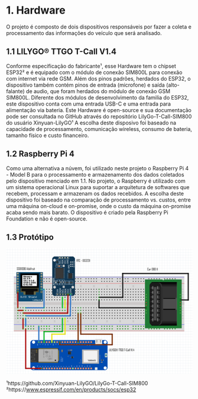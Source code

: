 # 1. Hardware

O projeto é composto de dois dispositivos responsáveis por fazer a coleta e processamento das informações do veículo que será analisado.

## 1.1 LILYGO® TTGO T-Call V1.4

Conforme especificação do fabricante¹, esse Hardware tem o chipset ESP32² e é equipado com o módulo de conexão SIM800L para conexão com internet via rede GSM.
Além dos pinos padrões, herdados do ESP32, o dispositivo também contém pinos de entrada (microfone) e saída (alto-falante) de audio, que foram herdados do módulo de conexão GSM SIM800L.
Diferente dos módulos de desenvolvimento da familia do ESP32, este dispositivo conta com uma entrada USB-C e uma entrada para alimentação via bateria.
Este Hardware é open-source e sua documentação pode ser consultada no GitHub através do repositório LilyGo-T-Call-SIM800 do usuário Xinyuan-LilyGO¹
A escolha deste disposivo foi baseado na capacidade de processamento, comunicação wireless, consumo de bateria, tamanho físico e custo financeiro.

## 1.2 Raspberry Pi 4

Como uma alternativa a núvem, foi utilizado neste projeto o Raspberry Pi 4 - Model B para o processamento e armazenamento dos dados coletados pelo dispositivo menciado em 1.1.
No projeto, o Raspberry é utilizado com um sistema operacional Linux para suportar a arquitetura de softwares que recebem, processam e armazenam os dados recebidos.
A escolha deste dispositivo foi baseado na comparação de processamento vs. custos, entre uma máquina on-cloud e on-promise, onde o custo da máquina on-promise acaba sendo mais barato.
O dispositivo é criado pela Raspberry Pi Foundation e não é open-source.

## 1.3 Protótipo

![Protótipo](Prototype.PNG)

¹https://github.com/Xinyuan-LilyGO/LilyGo-T-Call-SIM800
²https://www.espressif.com/en/products/socs/esp32